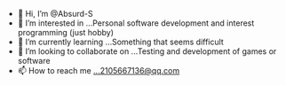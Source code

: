 - 👋 Hi, I’m @Absurd-S
- 👀 I’m interested in ...Personal software development and interest programming (just hobby)
- 🌱 I’m currently learning ...Something that seems difficult
- 💞️ I’m looking to collaborate on ...Testing and development of games or software
- 📫 How to reach me ...2105667136@qq.com

<!---
Absurd-S/Absurd-S is a ✨ special ✨ repository because its `README.md` (this file) appears on your GitHub profile.
You can click the Preview link to take a look at your changes.
--->
